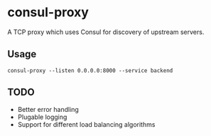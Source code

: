 # consul-proxy
A TCP proxy which uses Consul for discovery of upstream servers.

## Usage
`consul-proxy --listen 0.0.0.0:8000 --service backend`

## TODO
- Better error handling
- Plugable logging
- Support for different load balancing algorithms
